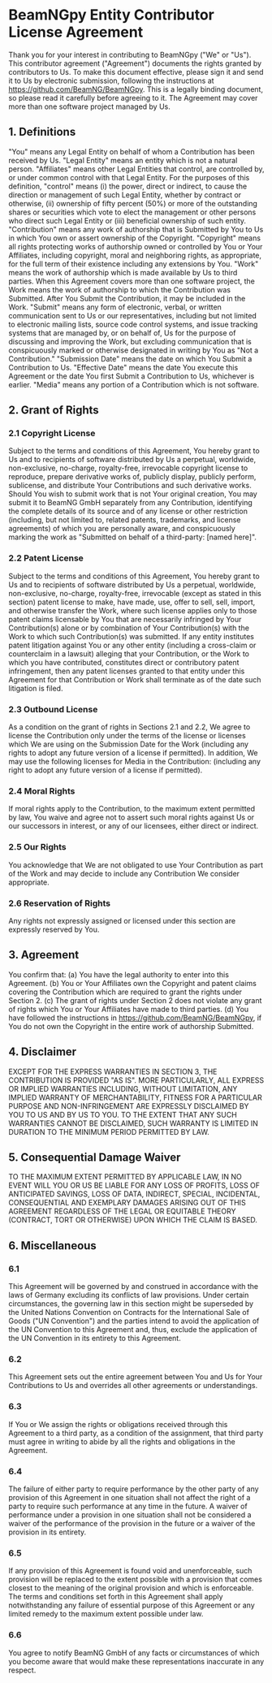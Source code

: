 # BeamNGpy Entity Contributor License Agreement
Thank you for your interest in contributing to BeamNGpy ("We" or "Us").
This contributor agreement ("Agreement") documents the rights granted by contributors to Us.
To make this document effective, please sign it and send it to Us by electronic submission, following the instructions at https://github.com/BeamNG/BeamNGpy.
This is a legally binding document, so please read it carefully before agreeing to it.
The Agreement may cover more than one software project managed by Us.
## 1. Definitions
"You" means any Legal Entity on behalf of whom a Contribution has been received by Us.
"Legal Entity" means an entity which is not a natural person.
"Affiliates" means other Legal Entities that control, are controlled by, or under common control with that Legal Entity.
For the purposes of this definition, "control" means (i) the power, direct or indirect, to cause the direction or management of such Legal Entity, whether by contract or otherwise, (ii) ownership of fifty percent (50%) or more of the outstanding shares or securities which vote to elect the management or other persons who direct such Legal Entity or (iii) beneficial ownership of such entity.
"Contribution" means any work of authorship that is Submitted by You to Us in which You own or assert ownership of the Copyright.
"Copyright" means all rights protecting works of authorship owned or controlled by You or Your Affiliates, including copyright, moral and neighboring rights, as appropriate, for the full term of their existence including any extensions by You.
"Work" means the work of authorship which is made available by Us to third parties.
When this Agreement covers more than one software project, the Work means the work of authorship to which the Contribution was Submitted.
After You Submit the Contribution, it may be included in the Work.
"Submit"  means any form of electronic, verbal, or written communication sent to Us or our representatives, including but not limited to electronic mailing lists, source code control systems, and issue tracking systems that are managed by, or on behalf of, Us for the purpose of discussing and improving the Work, but excluding communication that is conspicuously marked or otherwise designated in writing by You as "Not a Contribution."
"Submission Date" means the date on which You Submit a Contribution to Us.
"Effective Date" means the date You execute this Agreement or the date You first Submit a Contribution to Us, whichever is earlier.
"Media" means any portion of a Contribution which is not software.
## 2. Grant of Rights
### 2.1 Copyright License
Subject to the terms and conditions of this Agreement, You hereby grant to Us and to recipients of software distributed by Us a perpetual, worldwide, non-exclusive, no-charge, royalty-free, irrevocable copyright license to reproduce, prepare derivative works of, publicly display, publicly perform, sublicense, and distribute Your Contributions and such derivative works.
Should You wish to submit work that is not Your original creation,  You may submit it to BeamNG GmbH separately from any Contribution, identifying the complete details of its source and of any license or other restriction (including, but not limited to, related patents, trademarks, and license agreements) of which you are personally aware, and conspicuously marking the work as "Submitted on behalf of a third-party: [named here]".
### 2.2 Patent License
Subject to the terms and conditions of this Agreement, You hereby grant to Us and to recipients of software distributed by Us a perpetual, worldwide, non-exclusive, no-charge, royalty-free, irrevocable (except as stated in this section) patent license to make, have made, use, offer to sell, sell, import, and otherwise transfer the Work, where such license applies only to those patent claims licensable by You that are necessarily infringed by Your Contribution(s) alone or by combination of Your Contribution(s) with the Work to which such Contribution(s) was submitted.
If any entity institutes patent litigation against You or any other entity (including a cross-claim or counterclaim in a lawsuit) alleging that your Contribution, or the Work to which you have contributed, constitutes direct or contributory patent infringement, then any patent licenses granted to that entity under this Agreement for that Contribution or Work shall terminate as of the date such litigation is filed.
### 2.3 Outbound License
As a condition on the grant of rights in Sections 2.1 and 2.2, We agree to license the Contribution only under the terms of the license or licenses which We are using on the Submission Date for the Work (including any rights to adopt any future version of a license if permitted).
In addition, We may use the following licenses for Media in the Contribution:  (including any right to adopt any future version of a license if permitted).
### 2.4 Moral Rights
If moral rights apply to the Contribution, to the maximum extent permitted by law, You waive and agree not to assert such moral rights against Us or our successors in interest, or any of our licensees, either direct or indirect.
### 2.5 Our Rights
You acknowledge that We are not obligated to use Your Contribution as part of the Work and may decide to include any Contribution We consider appropriate.
### 2.6 Reservation of Rights
Any rights not expressly assigned or licensed under this section are expressly reserved by You.
## 3. Agreement
You confirm that:
(a) You have the legal authority to enter into this Agreement.
(b) You or Your Affiliates own the Copyright and patent claims covering the Contribution which are required to grant the rights under Section 2.
(c) The grant of rights under Section 2 does not violate any grant of rights which You or Your Affiliates have made to third parties.
(d) You have followed the instructions in https://github.com/BeamNG/BeamNGpy, if You do not own the Copyright in the entire work of authorship Submitted.
## 4. Disclaimer
EXCEPT FOR THE EXPRESS WARRANTIES IN SECTION 3, THE CONTRIBUTION IS PROVIDED "AS IS".
MORE PARTICULARLY, ALL EXPRESS OR IMPLIED WARRANTIES INCLUDING, WITHOUT LIMITATION, ANY IMPLIED WARRANTY OF MERCHANTABILITY, FITNESS FOR A PARTICULAR PURPOSE AND NON-INFRINGEMENT ARE EXPRESSLY DISCLAIMED BY YOU TO US AND BY US TO YOU.
TO THE EXTENT THAT ANY SUCH WARRANTIES CANNOT BE DISCLAIMED, SUCH WARRANTY IS LIMITED IN DURATION TO THE MINIMUM PERIOD PERMITTED BY LAW.
## 5. Consequential Damage Waiver
TO THE MAXIMUM EXTENT PERMITTED BY APPLICABLE LAW, IN NO EVENT WILL YOU OR US BE LIABLE FOR ANY LOSS OF PROFITS, LOSS OF ANTICIPATED SAVINGS, LOSS OF DATA, INDIRECT, SPECIAL, INCIDENTAL, CONSEQUENTIAL AND EXEMPLARY DAMAGES ARISING OUT OF THIS AGREEMENT REGARDLESS OF THE LEGAL OR EQUITABLE THEORY (CONTRACT, TORT OR OTHERWISE) UPON WHICH THE CLAIM IS BASED.
## 6. Miscellaneous
### 6.1
This Agreement will be governed by and construed in accordance with the laws of Germany excluding its conflicts of law provisions.
Under certain circumstances, the governing law in this section might be superseded by the United Nations Convention on Contracts for the International Sale of Goods ("UN Convention") and the parties intend to avoid the application of the UN Convention to this Agreement and, thus, exclude the application of the UN Convention in its entirety to this Agreement.
### 6.2
This Agreement sets out the entire agreement between You and Us for Your Contributions to Us and overrides all other agreements or understandings.
### 6.3
If You or We assign the rights or obligations received through this Agreement to a third party, as a condition of the assignment, that third party must agree in writing to abide by all the rights and obligations in the Agreement.
### 6.4
The failure of either party to require performance by the other party of any provision of this Agreement in one situation shall not affect the right of a party to require such performance at any time in the future.
A waiver of performance under a provision in one situation shall not be considered a waiver of the performance of the provision in the future or a waiver of the provision in its entirety.
### 6.5
If any provision of this Agreement is found void and unenforceable, such provision will be replaced to the extent possible with a provision that comes closest to the meaning of the original provision and which is enforceable.
The terms and conditions set forth in this Agreement shall apply notwithstanding any failure of essential purpose of this Agreement or any limited remedy to the maximum extent possible under law.
### 6.6
You agree to notify BeamNG GmbH of any facts or circumstances of which you become aware that would make these representations inaccurate in any respect.